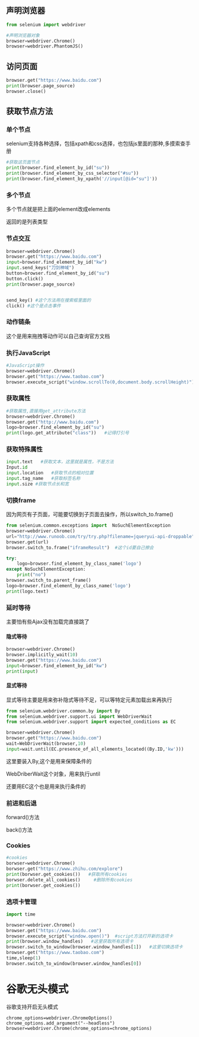 ## 声明浏览器

```python
from selenium import webdriver

#声明浏览器对象
browser=webdriver.Chrome()
browser=webdriver.PhantomJS()
```

## 访问页面

```python
browser.get("https://www.baidu.com")
print(browser.page_source)
browser.close()
```

## 获取节点方法

### 单个节点

selenium支持各种选择，包括xpath和css选择，也包括js里面的那种,多摸索查手册

```python
#获取这页面节点
print(browser.find_element_by_id("su"))
print(browser.find_element_by_css_selector("#su"))
print(browser.find_element_by_xpath('//input[@id="su"]'))
```

### 多个节点

多个节点就是把上面的element改成elements

返回的是列表类型

### 节点交互

```python
browser=webdriver.Chrome()
browser.get("https://www.baidu.com")
input=browser.find_element_by_id("kw")
input.send_keys("刀剑神域")
button=browser.find_element_by_id("su")
button.click()
print(browser.page_source)


send_key() #这个方法用在搜索框里面的
click() #这个是点击事件
```

### 动作链条

这个是用来拖拽等动作可以自己查询官方文档

### 执行JavaScript

```python
#JavaScript操作
browser=webdriver.Chrome()
browser.get("https://www.taobao.com")
browser.execute_script("window.scrollTo(0,document.body.scrollHeight)")  #这里就是js代码
```

### 获取属性

```python
#获取属性,直接用get_attribute方法
browser=webdriver.Chrome()
browser.get("http://www.baidu.com")
logo=browser.find_element_by_id("su")
print(logo.get_attribute("class"))   #记得打引号
```

### 获取特殊属性

```python
input.text   #获取文本，这里就是属性，不是方法
Input.id
input.location   #获取节点的相对位置
input.tag_name   #获取标签名称
input.size #获取节点长和宽
```

### 切换frame

因为网页有子页面，可能要切换到子页面去操作，所以switch_to.frame()

```python
from selenium.common.exceptions import  NoSuchElementException
browser=webdriver.Chrome()
url="http://www.runoob.com/try/try.php?filename=jqueryui-api-droppable"
browser.get(url)
browser.switch_to.frame("iframeResult")  #这个id要自己擦会

try:
    logo=browser.find_element_by_class_name('logo')
except NoSuchElementException:
    print("no")
browser.switch_to.parent_frame()
logo=browser.find_element_by_class_name('logo')
print(logo.text)
```

### 延时等待

主要怕有些Ajax没有加载完直接跳了

#### 隐式等待

```python
browser=webdriver.Chrome()
browser.implicitly_wait(10)
browser.get("https://www.baidu.com")
input=browser.find_element_by_id("kw")
print(input)
```

#### 显式等待

显式等待主要是用来弥补隐式等待不足，可以等特定元素加载出来再执行

```python
from selenium.webdriver.common.by import By
from selenium.webdriver.support.ui import WebDriverWait
from selenium.webdriver.support import expected_conditions as EC

browser=webdriver.Chrome()
browser.get("https://www.baidu.com")
wait=WebDriverWait(browser,10)
input=wait.until(EC.presence_of_all_elements_located((By.ID,'kw')))
```

这里要装入By,这个是用来保障条件的

WebDriberWait这个对象，用来执行until

还要用EC这个也是用来执行条件的

### 前进和后退

forward()方法

back()方法

### Cookies

```python
#cookies
borwser=webdriver.Chrome()
borwser.get("https://www.zhihu.com/explore")
print(borwser.get_cookies())   #获取所有cookies
borwser.delete_all_cookies()     #删除所有cookies
print(borwser.get_cookies())
```

### 选项卡管理

```python
import time

browser=webdriver.Chrome()
browser.get("https://www.baidu.com")
browser.execute_script("window.open()")  #script方法打开新的选项卡
print(browser.window_handles)   #这里获取所有选项卡
browser.switch_to_window(browser.window_handles[1])   #这里切换选项卡
browser.get("https://www.taobao.com")
time,sleep(1)
browser.switch_to_window(browser.window_handles[0])
```

# 谷歌无头模式

谷歌支持开启无头模式

```
chrome_options=webdriver.ChromeOptions()
chrome_options.add_argument("--headless")
browser=webdriver.Chrome(chrome_options=chrome_options)
```